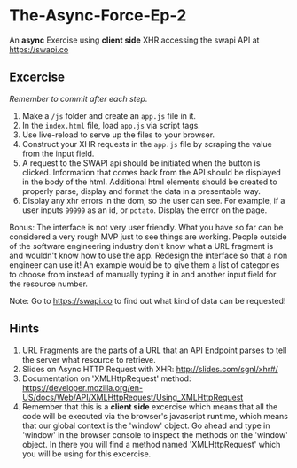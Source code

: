 # The-Async-Force-Ep-2
An **async** Exercise using **client side** XHR accessing the swapi API at https://swapi.co



## Excercise
*Remember to commit after each step.*

1. Make a `/js` folder and create an `app.js` file in it.
1. In the `index.html` file, load `app.js` via script tags.
1. Use live-reload to serve up the files to your browser.
1. Construct your XHR requests in the `app.js` file by scraping the value from the input field.
1. A request to the SWAPI api should be initiated when the button is clicked.
  Information that comes back from the API should be displayed in
  the body of the html.  Additional html elements should be created to properly parse,
  display and format the data in a presentable way.
1. Display any xhr errors in the dom, so the user can see. For example, if a user inputs `99999` as an id, or `potato`. Display the error on the page.

Bonus: The interface is not very user friendly. What you have so far can be considered a very rough MVP just to see things are working. People outside of the software engineering industry don't know what a URL fragment is and wouldn't know how to use the app.  Redesign the interface so that a non engineer can use it! An example would be to give them a list of categories to choose from instead of manually typing it in and another input field for the resource number.

Note: Go to https://swapi.co to find out what kind of data can be requested!



## Hints
1. URL Fragments are the parts of a URL that an API Endpoint parses to tell the server what resource to retrieve.
1. Slides on Async HTTP Request with XHR: http://slides.com/sgnl/xhr#/
1. Documentation on 'XMLHttpRequest' method:
https://developer.mozilla.org/en-US/docs/Web/API/XMLHttpRequest/Using_XMLHttpRequest
1. Remember that this is a **client side** excercise which means that all the code will be executed via the browser's javascript runtime, which means that our global context is the 'window' object.  Go ahead and type in 'window' in the browser console to inspect the methods on the 'window' object.  In there you will find a method named 'XMLHttpRequest' which you will be using for this excercise.